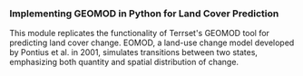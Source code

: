 ### Implementing GEOMOD in Python for Land Cover Prediction

This module replicates the functionality of Terrset's GEOMOD tool for predicting land cover change. EOMOD, a land-use change model developed by Pontius et al. in 2001, simulates transitions between two states, emphasizing both quantity and spatial distribution of change.